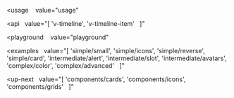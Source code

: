 <usage
   value="usage"
></usage>

<api
  value="[
  'v-timeline',
  'v-timeline-item'
  ]"
></api>

<playground
   value="playground"
></playground>

<examples
  value="[
  'simple/small',
  'simple/icons',
  'simple/reverse',
  'simple/card',
  'intermediate/alert',
  'intermediate/slot',
  'intermediate/avatars',
  'complex/color',
  'complex/advanced'
  ]"
></examples>

<up-next
  value="[
  'components/cards',
  'components/icons',
  'components/grids'
  ]"
></up-next>